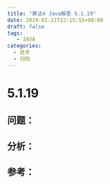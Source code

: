 ```yaml
---
title: "算法4 Java解答 5.1.19"
date: 2019-02-21T22:15:55+08:00
draft: false
tags:
   - JAVA
categories:
  - 技术
  - 归档
---
```



# 5.1.19

## 问题：


## 分析：


## 参考：


